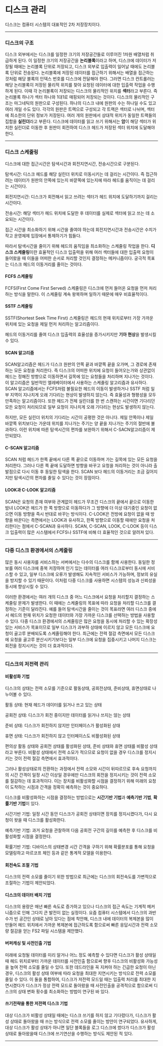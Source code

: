 # 디스크 관리

디스크는 컴퓨터 시스템의 대표적인 2차 저장장치이다.  

***

### 디스크의 구조

디스크 외부에서는 디스크를 일정한 크기의 저장공간들로 이루어진 1차원 배열처럼 취급하게 된다. 이 일정한 크기의 저장공간을 **논리블록**이라고 하며, 디스크에 데이터가 저장될 때에는 논리블록 단위로 저장되고, 디스크 외부로 입출력이 일어날 때에도 논리블록 단위로 전송된다. 논리블록에 저장된 데이터를 접근하기 위해서는 배열을 접근하는 것처럼 해당 블록의 인덱스 번호를 디스크에 전달해야 한다. 그러면 디스크 컨트롤러는 해당 논리블록이 저장된 물리적 위치를 찾아 요청된 데이터에 대한 입출력 작업을 수행하게 된다. 이때 각 논리블록이 저장되는 디스크의 물리적인 위치를 **섹터**라고 부른다. 즉 논리블록 하나가 섹터 하나와 1대1로 매핑되어 저장되는 것이다. 디스크의 물리적인 구조는 마그네틱의 원판으로 구성된다. 하나의 디스크 내에 원판의 수는 하나일 수도 있고 여러 개일 수도 있다. 각각의 원판은 트랙으로 구성되고 각 트랙은 섹터로 나뉘며, 섹터에 최소한의 단위 정보가 저장된다. 여러 개의 원판에서 상대적 위치가 동일한 트랙들의 집합을 **실린더**라고 부른다. 디스크에 데이터를 읽고 쓰기 위해서는 **암**이 해당 섹터가 위치한 실린더로 이동한 후 원판이 회전하여 디스크 헤드가 저장된 섹터 위치에 도달해야 한다.  

***

### 디스크 스케줄링

디스크에 대한 접근시간은 탐색시간과 회전지연시간, 전송시간으로 구분된다.  

탐색시간: 디스크 헤드를 해당 실린더 위치로 이동시키는 데 걸리는 시간이다. 즉 접근하려는 데이터가 원판의 안쪽에 있는지 바깥쪽에 있는지에 따라 헤드를 움직이는 데 걸리는 시간이다.  

회전지연시간: 디스크가 회전해서 읽고 쓰려는 섹터가 헤드 위치에 도달하기까지 걸리는 시간이다.  

전송시간: 해당 섹터가 헤드 위치에 도달한 후 데이터를 실제로 섹터에 읽고 쓰는 데 소요되는 시간이다.  

접근 시간을 최소화하기 위해 시간을 줄여야 하는데 회전지연시간과 전송시간은 수치가 작고 운영체제 입장에서 통제하기가 힘들다.  

따라서 탐색시간을 줄이기 위해 헤드의 움직임을 최소화하는 스케줄링 작업을 한다. **디스크 스케줄링**이란 효율적인 디스크 입출력을 위해 여러 섹터들에 대한 입출력 요청이 들어왔을 때 이들을 어떠한 순서로 처리할 것인지 결정하는 메커니즘이다. 궁극적 목표는 디스크 헤드의 이동거리를 줄이는 것이다.  

#### FCFS 스케줄링

FCFS(First Come First Served) 스케줄링은 디스크에 먼저 들어온 요청을 먼저 처리하는 방식을 말한다. 이 스케줄링 계속 왕복하며 일하기 때문에 매우 비효율적이다.  

#### SSTF 스케줄링

SSTF(Shortest Seek Time First) 스케줄링은 헤드의 현재 위치로부터 가장 가까운 위치에 있는 요청을 제일 먼저 처리하는 알고리즘이다.  

헤드의 이동거리를 줄여 디스크 입출력의 효율성을 증가시키지만 **기아 현상**을 발생시킬 수 있다.  

#### SCAN 알고리즘

SCAN알고리즘은 헤드가 디스크 원판의 안쪽 끝과 바깥쪽 끝을 오가며, 그 경로에 존재하는 모든 요청을 처리한다. 즉 디스크의 어떠한 위치에 요청이 들어오는가와 상관없이 헤드는 정해진 방향으로 이동하면서 길목에 있는 요청들을 처리하며 지나가는 것이다. 이 알고리즘은 일반적인 엘레베이터에서 사용하는 스케줄링 알고리즘과 유사하다. SCAN 알고리즘에서는 FCFS처럼 불필요한 헤드의 이동이 발생하거나 SSTF 처럼 일부 지역이 지나치게 오래 기다리는 현상이 발생하지 않는다. 즉 효율성과 형평성을 모두 만족하는 알고리즘이다. 또한 헤드가 전체 실린더를 한 번 스캔하는 시간이면 기다리던 모든 요청이 처리되므로 일부 요청이 지나치게 오래 기다리는 현상도 발생하지 않는다.  

하지만, 모든 실린더 위치의 기다리는 시간이 공평한 것은 아니다. 제일 안쪽이나 제일 바깥쪽 위치보다는 가운데 위치를 지나가는 주기는 양 끝을 지나가는 주기의 절반에 불과하다. 이런 위치에 따른 탐색시간의 편차를 보완하기 위해서 C-SACN알고리즘이 제안되었다.  

#### C-SCAN 알고리즘

SCAN 처럼 헤드가 한쪽 끝에서 다른 쪽 끝으로 이동하며 가는 길목에 있는 모든 요청을 처리한다. 그러나 다른 쪽 끝에 도달하면 방향을 바꾸고 요청을 처리하는 것이 아니라 출발점으로 다시 이동 후 동일한 탐색을 한다. SCAN 보다 헤드의 이동거리는 조금 길어지지만 탐색시간의 편차를 줄일 수 있다는 것이 장점이다.  

#### LOOK과 C-LOOK 알고리즘

SCAN은 요청의 존재 여부와 관계없이 헤드가 무조건 디스크의 끝에서 끝으로 이동한 밤녀 LOOK은 헤드가 한 쪽 방향으로 이동하다가 그 방향에 더 이상 대기중인 요청이 없으면 이동 방향을 즉시 반대로 바꾸는 방식이다. C-LOOK은 전방에 요청이 없을 때 방향을 바꾼다는 측면에서는 LOOK과 유사하고, 한쪽 방향으로 이동할 때에만 요청을 처리한다는 점에서 C-SCAN과 유사하다. SCAN, C-SCAN, LOOK, C-LOOK 등이 디스크 입출력이 많은 시스템에서 FCFS나 SSTF에 비해 더 효율적인 것으로 알려져 있다.  

***

### 다중 디스크 환경에서의 스케줄링

많은 동시 사용자를 서비스하는 서버에서는 다수의 디스크를 함께 사용한다. 동일한 정보를 여러 디스크에 중복 저장하여 인기 있는 데이터를 여러 디스크로부터 동시에 서비스할 수 있고, 일부 디스크에 오류가 발생해도 지속적인 서비스가 가능하며, 정보의 유실을 방지할 수 있기 때문이다. 이처럼 다중 디스크를 사용하면 시스템의 성능과 신뢰성을 동시에 향상시킬 수 있다.  

이러한 환경에서는 여러 개의 디스크 중 어느 디스크에서 요청을 처리할지 결정하는 스케줄링 문제가 발생한다. 이 때에는 스케줄링의 목표에 따라 요청을 처리할 디스크를 결정하는 기준이 달라진다. 예를 들어 탐색시간을 줄이는 것이 목표라면 여러 디스크 중에서 헤드의 현재 위치가 요청한 데이터와 가장 가까운 디스크를 선택하는 방법을 사용할 수 있다. 다중 디스크 환경에서의 스케줄링은 많은 요청을 동시에 처리할 수 있는 확장성 있는 서비스가 목표이므로 일부 디스크가 과부하 상태에 이르지 않고 모든 디스크에 요청이 골고루 분배되도록 스케줄링해야 한다. 최근에는 전력 절감 측면에서 모든 디스크에 요청을 골고루 분산시키기보다는 일부 디스크에 요청을 집중시키고 나머지 디스크는 회전을 정지시키는 것이 더 효과적이다.  

***

### 디스크의 저전력 관리

#### 비활성화 기법

디스크의 상태는 전력 소모를 기준으로 활동상태, 공회전상태, 준비상태, 휴면상태로 나누어볼 수 있다.  

활동 상태: 현재 헤드가 데이터를 읽거나 쓰고 있는 상태  

공회전 상태: 디스크가 회전 중이지만 데이터를 읽거나 쓰지는 않는 상태  

준비 상태: 디스크가 회전하지 않지만 인터페이스가 활성화된 상태  

휴면 상태: 디스크가 회전하지 않고 인터페이스도 비활성화된 상태  

편의상 활동 상태와 공회전 상태를 활성화된 상태, 준비 상태와 휴면 상태를 비활성 상태라고 부른다. 비활성 상태에서 전력 소모가 적으므로 요청이 없을 경우 디스크를 정지시키는 것이 전력 절감 측면에서 효과적이다.  

그러나 활성상태로의 전환하는 과정에서 전력 소모와 시간이 뒤따르므로 후속 요청까지의 시간 간격이 일정 시간 이상일 경우에만 디스크의 회전을 정지시키는 것이 전력 소모를 절감하는 데 효과적이다. 이는 장치를 비활성화할 시점을 결정하기 위해 미래의 요청이 도착하는 시점과 간격을 정확히 예측하는 것이 중요하다.  

디스크를 비활성화하는 시점을 결정하는 방법으로는 **시간기반 기법**과 **예측기반 기법**, **확률기반 기법**이 있다.  

시간기반 기법: 일정 시간 동안 디스크가 공회전 상태이면 장치를 정지시켰다가, 다시 요청이 왓을 때 디스크를 활성화한다.  

예측기반 기법: 과거 요청을 관찰하여 다음 공회전 구간의 길이를 예측한 후 디스크를 비활성화할 시점을 결정한다.  

확률기반 기법: 디바이스의 상태변경 시간 간격을 구하기 위해 확률분포를 통해 요청을 모델링하고 마르코프 체인 등과 같은 통계적 모델을 이용한다.  

#### 회전속도 조절 기법

디스크의 전력 소모를 줄이기 위한 방법으로 최근에는 디스크의 회전속도를 가변적으로 조절하는 기법이 제안되었다.  

#### 디스크의 데이터 배치 기법

디스크의 용량은 매년 빠른 속도로 증가하고 있으나 디스크의 접근 속도는 기계적 메커니즘으로 인해 그다지 큰 발전이 없는 실정이다. 요즘 컴퓨터 시스템에서 디스크의 과반수가 빈 공간인 상태로 남아 있다는 점에 착안해, 디스크 내에 데이터의 복제본을 많이 만들어 헤드 위치에서 가까운 복제본에 접근하도록 함으로써 빠른 응답시간과 전력 소모량 절감을 얻는 FS2 파일 시스템을 제안했다.  

#### 버퍼캐싱 및 사전인출 기법

미래에 요청될 데이터를 미리 알거나 어느 정도 예측할 수 있다면 디스크가 활성 상태일 때 헤드 위치로부터 가까운 데이터를 사전인출 함으로써 향후 디스크의 비활성화 가능성을 높여 전력 소모를 줄일 수 있다. 또한 데드라인을 꼭 지켜야 하는 긴급한 요청이 아닌 경우, 디스크의 활성 상태 여부에 따라 요청을 최대한 지연시키는 방식으로 전력 소모를 줄일 수 있다. 이 둘을 통합하여, 디스크가 저전력 모드일 때는 입출력 처리를 최대한 지연시켰다가 디스크가 정상 전력 모드로 돌아왔을 때 사전인출을 공격적으로 함으로써 디스크의 상태 변화 횟수를 최소화하는 방법이 연구된 바 있다.  

#### 쓰기전략을 통한 저전력 디스크 기법

대상 디스크가 비활성 상태일 때에는 디스크 쓰기를 하지 않고 기다렸다가, 디스크가 활성 상태로 돌아왔을 때 쓰는 방식으로 전력 소모를 줄이는 방안이 연구되었다. 유사하게, 대상 디스크가 활성 상태가 아니면 일단 블록들을 로그 디스크에 썼다가 디스크가 활성 상태로 돌아왔을때 디스크에 쓰기연산을 수행하는 방식도 제안된 적 있다.  

***



